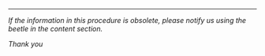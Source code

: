 

---

*If the information in this procedure is obsolete, please notify us using the beetle in the content section.*

*Thank you*

